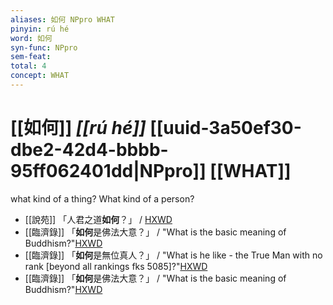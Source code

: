 ```yaml
---
aliases: 如何 NPpro WHAT
pinyin: rú hé
word: 如何
syn-func: NPpro
sem-feat: 
total: 4
concept: WHAT 
---
```

# [[如何]] *[[rú hé]]*  [[uuid-3a50ef30-dbe2-42d4-bbbb-95ff062401dd|NPpro]] [[WHAT]]
what kind of a thing? What kind of a person?
 - [[說苑]] 「人君之道**如何**？」 / [HXWD](https://hxwd.org/textview.html?location=CH1a0907_CHANT_001-1a.3)
 - [[臨濟錄]] 「**如何**是佛法大意？」 / "What is the basic meaning of Buddhism?"[HXWD](https://hxwd.org/textview.html?location=KR6q0053_T_001-0496b.47)
 - [[臨濟錄]] 「**如何**是無位真人？」 / "What is he like - the True Man with no rank [beyond all rankings fks 5085]?"[HXWD](https://hxwd.org/textview.html?location=KR6q0053_T_001-0496c.36)
 - [[臨濟錄]] 「**如何**是佛法大意？」 / "What is the basic meaning of Buddhism?"[HXWD](https://hxwd.org/textview.html?location=KR6q0053_T_001-0496c.53)